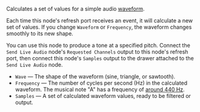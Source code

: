 Calculates a set of values for a simple audio [waveform](http://en.wikipedia.org/wiki/Waveform).

Each time this node's refresh port receives an event, it will calculate a new set of values.  If you change `Waveform` or `Frequency`, the waveform changes smoothly to its new shape.

You can use this node to produce a tone at a specified pitch.  Connect the `Send Live Audio` node's `Requested Channels` output to this node's refresh port, then connect this node's `Samples` output to the drawer attached to the `Send Live Audio` node.

   - `Wave` — The shape of the waveform (sine, triangle, or sawtooth). 
   - `Frequency` — The number of cycles per second (Hz) in the calculated waveform.  The musical note "A" has a frequency of <a href="https://en.wikipedia.org/wiki/A440_(pitch_standard)">around 440 Hz</a>.
   - `Samples` — A set of calculated waveform values, ready to be filtered or output.
